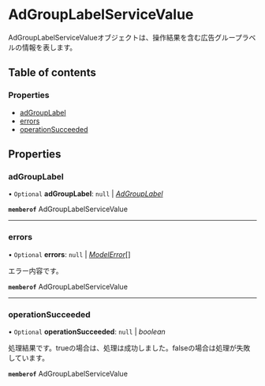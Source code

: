 # AdGroupLabelServiceValue


<div lang=\"ja\">AdGroupLabelServiceValueオブジェクトは、操作結果を含む広告グループラベルの情報を表します。</div> 

## Table of contents

### Properties

- [adGroupLabel](adgrouplabelservicevalue.md#adgrouplabel)
- [errors](adgrouplabelservicevalue.md#errors)
- [operationSucceeded](adgrouplabelservicevalue.md#operationsucceeded)

## Properties

### adGroupLabel

• `Optional` **adGroupLabel**: ``null`` \| [*AdGroupLabel*](adgrouplabel.md)

**`memberof`** AdGroupLabelServiceValue

___

### errors

• `Optional` **errors**: ``null`` \| [*ModelError*](modelerror.md)[]

<div lang=\"ja\">エラー内容です。</div> 

**`memberof`** AdGroupLabelServiceValue

___

### operationSucceeded

• `Optional` **operationSucceeded**: ``null`` \| *boolean*

<div lang=\"ja\">処理結果です。trueの場合は、処理は成功しました。falseの場合は処理が失敗しています。</div> 

**`memberof`** AdGroupLabelServiceValue
